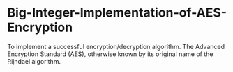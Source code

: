 # Big-Integer-Implementation-of-AES-Encryption
To implement a successful encryption/decryption algorithm. The Advanced Encryption Standard (AES), otherwise known by its original name of the Rijndael algorithm.
